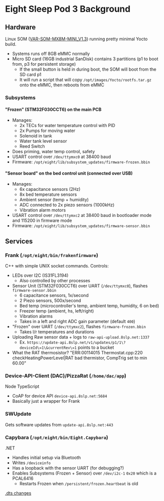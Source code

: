 # Eight Sleep Pod 3 Background

## Hardware
Linux SOM ([VAR-SOM-MX8M-MINI_V1.3](https://www.variscite.com/system-on-module-som/i-mx-8/i-mx-8m-mini/var-som-mx8m-mini/)) running pretty minimal Yocto build.
 - Systems runs off 8GB eMMC normally
 - Micro SD card (16GB industrial SanDisk) contains 3 partitions (p1 to boot from, p3 for persistent storage)
    - If the small button is held in during boot, the SOM will boot from the SD card p1
    - It will run a script that will copy `/opt/images/Yocto/rootfs.tar.gz` onto the eMMC, then reboots from eMMC

### Subsystems

#### "Frozen" (STM32F030CCT6) on the main PCB
 - Manages:
   - 2x TECs for water temperature control with PID
   - 2x Pumps for moving water
   - Solenoid in tank
   - Water tank level sensor
   - Reed Switch
 - Does priming, water temp control, safety
 - USART control over `/dev/ttymxc0` at 38400 baud
 - Firmware: `/opt/eight/lib/subsystem_updates/firmware-frozen.bbin`

#### "Sensor board" on the bed control unit (connected over USB)
 - Manages:
   - 6x capacitance sensors (2Hz)
   - 8x bed temperature sensors
   - Ambient sensor (temp + humidity)
   - ADC connected to 2x piezo sensors (1000kHz)
   - Vibration alarm motors
 - USART control over `/dev/ttymxc2` at 38400 baud in bootloader mode and 115200 in firmware mode
 - Firmware: `/opt/eight/lib/subsystem_updates/firmware-sensor.bbin`


## Services
### Frank (`/opt/eight/bin/frakenfirmware`)
C++ with simple UNIX socket commands. Controls:
 - LEDs over I2C (IS31FL3194)
    - Also controlled by other processes
 - Sensor Unit (STM32F030CCT6) over UART (`/dev/ttymxc0`), flashes `firmware-sensor.bbin`
    - 6 capacitance sensors, 1x/second
    - 2 Piezo sensors, 500x/second
    - Bed temp (microcontroller's temp, ambient temp, humidity, 6 on bed)
    - Freezer temp (ambient, hs, left/right)
    - Vibration alarms
    - Takes in a left and right ADC gain parameter (default `400`)
 - "Frozen" over UART (`/dev/ttymxc2`), flashes `firmware-frozen.bbin`
    - Takes l/r temperatures and durations
 - Uploading Raw sensor data + logs to `raw-api-upload.8slp.net:1337`
   - Ex. `https://update-api.8slp.net/v1/updates/p1/1\?deviceId\=1\&currentRev\=1` points to a bucket
 - What the RAT thermosistor? "ERR:00114015 Thermostat.cpp:220 checkHeatingPowerLevel|RAT bad thermistor, CompTrig set to min 60.00"

### Device-API-Client (DAC)/PizzaRat (`/home/dac/app`)
Node TypeScript
 - CoAP for device API `device-api.8slp.net:5684`
 - Basically just a wrapper for Frank

### SWUpdate
Gets software updates from `update-api.8slp.net:443`

### Capybara (`/opt/eight/bin/Eight.Capybara`)
.NET
 - Handles initial setup via Bluetooth
 - Writes `/deviceinfo`
 - Has a loopback with the sensor UART (for debugging?)
 - Enables Subsystems (Frozen + Sensor) over `/dev/i2c-1` `0x20` which is a PCAL6416
    - Restarts Frozen when `/persistent/frozen.heartbeat` is old



[.dts changes](https://github.com/varigit/linux-imx/commit/593a62b5dcd311f4e469fa2dad91cf1b8865c6fb?diff=unified)



